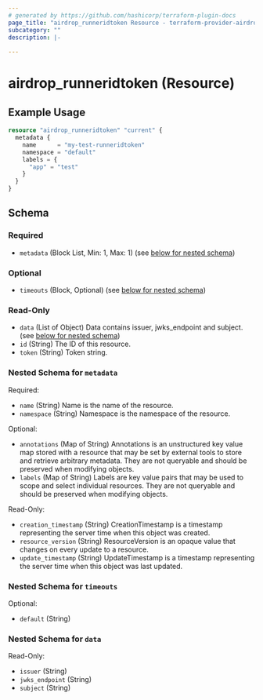 ```yaml
---
# generated by https://github.com/hashicorp/terraform-plugin-docs
page_title: "airdrop_runneridtoken Resource - terraform-provider-airdrop"
subcategory: ""
description: |-
  
---
```


# airdrop_runneridtoken (Resource)



## Example Usage

```terraform
resource "airdrop_runneridtoken" "current" {
  metadata {
    name      = "my-test-runneridtoken"
    namespace = "default"
    labels = {
      "app" = "test"
    }
  }
}
```

<!-- schema generated by tfplugindocs -->
## Schema

### Required

- `metadata` (Block List, Min: 1, Max: 1) (see [below for nested schema](#nestedblock--metadata))

### Optional

- `timeouts` (Block, Optional) (see [below for nested schema](#nestedblock--timeouts))

### Read-Only

- `data` (List of Object) Data contains issuer, jwks_endpoint and subject. (see [below for nested schema](#nestedatt--data))
- `id` (String) The ID of this resource.
- `token` (String) Token string.

<a id="nestedblock--metadata"></a>
### Nested Schema for `metadata`

Required:

- `name` (String) Name is the name of the resource.
- `namespace` (String) Namespace is the namespace of the resource.

Optional:

- `annotations` (Map of String) Annotations is an unstructured key value map stored with a resource that may be set by external tools to store and retrieve arbitrary metadata. They are not queryable and should be preserved when modifying objects.
- `labels` (Map of String) Labels are key value pairs that may be used to scope and select individual resources. They are not queryable and should be preserved when modifying objects.

Read-Only:

- `creation_timestamp` (String) CreationTimestamp is a timestamp representing the server time when this object was created.
- `resource_version` (String) ResourceVersion is an opaque value that changes on every update to a resource.
- `update_timestamp` (String) UpdateTimestamp is a timestamp representing the server time when this object was last updated.


<a id="nestedblock--timeouts"></a>
### Nested Schema for `timeouts`

Optional:

- `default` (String)


<a id="nestedatt--data"></a>
### Nested Schema for `data`

Read-Only:

- `issuer` (String)
- `jwks_endpoint` (String)
- `subject` (String)
